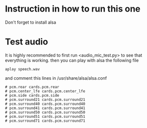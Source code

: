 # Instruction in how to run this one
Don't forget to install alsa

# Test audio 
It is highly recommended to first run <audio_mic_test.py> to see that everything is working. then you can play with alsa the following file
```
aplay speech.wav
```
and comment this lines in /usr/share/alsa/alsa.conf

```
# pcm.rear cards.pcm.rear
# pcm.center_lfe cards.pcm.center_lfe
# pcm.side cards.pcm.side
# pcm.surround21 cards.pcm.surround21
# pcm.surround40 cards.pcm.surround40
# pcm.surround41 cards.pcm.surround41
# pcm.surround50 cards.pcm.surround50
# pcm.surround51 cards.pcm.surround51
# pcm.surround71 cards.pcm.surround71
```